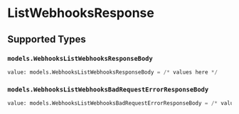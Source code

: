 # ListWebhooksResponse


## Supported Types

### `models.WebhooksListWebhooksResponseBody`

```python
value: models.WebhooksListWebhooksResponseBody = /* values here */
```

### `models.WebhooksListWebhooksBadRequestErrorResponseBody`

```python
value: models.WebhooksListWebhooksBadRequestErrorResponseBody = /* values here */
```


